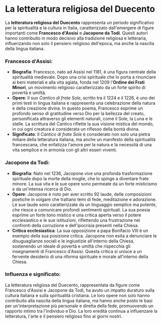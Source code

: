 # La letteratura religiosa del Duecento

La **letteratura religiosa del Duecento** rappresenta un periodo significativo per la spiritualità e la cultura in Italia, caratterizzato dall'emergere di figure importanti come **Francesco d'Assisi** e **Jacopone da Todi**. Questi autori hanno contribuito in modo decisivo alla tradizione religiosa e letteraria, influenzando non solo il pensiero religioso dell'epoca, ma anche la nascita della lingua italiana.

### Francesco d'Assisi:

- **Biografia**: Francesco, nato ad Assisi nel 1181, è una figura centrale della spiritualità medievale. Dopo una crisi spirituale che lo porta a rinunciare ai beni materiali e alla vita agiata, fonda nel 1209 l'**Ordine dei Frati Minori**, un movimento religioso caratterizzato da un forte spirito di povertà e umiltà.
- **Opere**: Il suo *Cantico di frate Sole*, scritto tra il 1224 e il 1226, è uno dei primi testi in lingua italiana e rappresenta una celebrazione della natura e della creazione divina. In questo poema, Francesco esprime un profondo senso di gratitudine verso Dio per la bellezza del creato, personificata attraverso gli elementi naturali, come il Sole, la Luna e le stelle. La scrittura del Cantico riflette la sua visione mistica del mondo, in cui ogni creatura è considerata un riflesso della bontà divina.
- **Significato**: Il *Cantico di frate Sole* è considerato non solo una pietra miliare della letteratura italiana, ma anche un manifesto della spiritualità francescana, che enfatizza l'amore per la natura e la necessità di una vita semplice e in armonia con gli altri esseri viventi.

### Jacopone da Todi:

- **Biografia**: Nato nel 1236, Jacopone vive una profonda trasformazione spirituale dopo la morte della moglie, che lo spinge a diventare frate minore. La sua vita e le sue opere sono permeate da un forte misticismo e da un'intensa ricerca di Dio.
- **Opere**: Jacopone è noto per aver scritto 92 laude, delle composizioni poetiche in volgare che trattano temi di fede, meditazione e adorazione. Le sue laude sono caratterizzate da un linguaggio semplice ma potente, che riesce a comunicare profondi sentimenti spirituali. La sua poesia esprime un forte tono mistico e una critica aperta verso il potere ecclesiastico e le sue istituzioni, riflettendo una frustrazione nei confronti della corruzione e dell'ipocrisia presenti nella Chiesa.
- **Critica ecclesiastica**: La sua opposizione a papa Bonifacio VIII è un esempio della sua posizione critica. Jacopone non esita a denunciare le disuguaglianze sociali e le ingiustizie all'interno della Chiesa, sostenendo un ideale di povertà e umiltà che rispecchia gli insegnamenti di Francesco d'Assisi. Questa critica si unisce a un fervente desiderio di una riforma spirituale e morale all'interno della Chiesa.

### Influenza e significato:

La letteratura religiosa del Duecento, rappresentata da figure come Francesco d'Assisi e Jacopone da Todi, ha avuto un impatto duraturo sulla cultura italiana e sulla spiritualità cristiana. Le loro opere non solo hanno contribuito alla nascita della lingua italiana, ma hanno anche posto le basi per un'interpretazione più personale e diretta della fede, promuovendo un rapporto intimo tra l'individuo e Dio. La loro eredità continua a influenzare la letteratura, l'arte e il pensiero religioso fino ai giorni nostri.